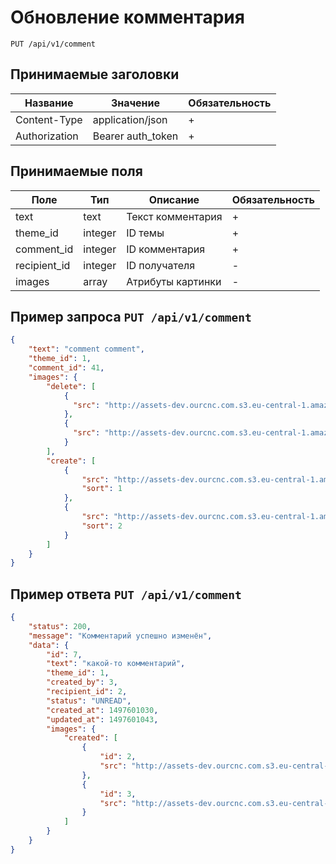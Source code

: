 Обновление комментария
=============================

`PUT /api/v1/comment`

## Принимаемые заголовки

| Название                   | Значение                        | Обязательность                       |
|----------------------------|---------------------------------|--------------------------------------|
| Content-Type               | application/json                | +                                    |
| Authorization              | Bearer auth_token               | +                                    |

## Принимаемые поля

| Поле               | Тип                  | Описание          | Обязательность |
|--------------------|----------------------|-------------------|----------------|
| text               | text                 | Текст комментария | +              |
| theme_id           | integer              | ID темы           | +              |
| comment_id         | integer              | ID комментария    | +              |
| recipient_id       | integer              | ID получателя     | -              |
| images             | array                | Атрибуты картинки | -              |

Пример запроса `PUT /api/v1/comment`
----------------------------------------------------------

```json
{
    "text": "comment comment",
    "theme_id": 1,
    "comment_id": 41,
    "images": {
        "delete": [
            {
              "src": "http://assets-dev.ourcnc.com.s3.eu-central-1.amazonaws.com/comment_images/9oyf_ahbHeH7VozgcYQNdN97d2Pelyf3.png"
            },
            {
              "src": "http://assets-dev.ourcnc.com.s3.eu-central-1.amazonaws.com/comment_images/9oyf_ahbHeH7VozycYQNeN97dffelyf5.png"
            }
        ],
        "create": [
            {
                "src": "http://assets-dev.ourcnc.com.s3.eu-central-1.amazonaws.com/comment_images/9oyf_ahbsdfasdozgcYQNdN97d2Pelgf6.png",
                "sort": 1
            },
            {
                "src": "http://assets-dev.ourcnc.com.s3.eu-central-1.amazonaws.com/comment_images/9oyf_ahbHeH7VozgcsdtggN97d2Pelof8.png",
                "sort": 2
            }
        ]
    }
}

```
Пример ответа `PUT /api/v1/comment`
----------------------------------------

```json
{
    "status": 200,
    "message": "Комментарий успешно изменён",
    "data": {
        "id": 7,
        "text": "какой-то комментарий",
        "theme_id": 1,
        "created_by": 3,
        "recipient_id": 2,
        "status": "UNREAD",
        "created_at": 1497601030,
        "updated_at": 1497601043,
        "images": {
            "created": [
                {
                    "id": 2,
                    "src": "http://assets-dev.ourcnc.com.s3.eu-central-1.amazonaws.com/comment_images/9oyf_ahbsdfasdozgcYQNdN97d2Pelgf6.png"
                },
                {
                    "id": 3,
                    "src": "http://assets-dev.ourcnc.com.s3.eu-central-1.amazonaws.com/comment_images/9oyf_ahbHeH7VozgcsdtggN97d2Pelof8.png"
                }
            ]
        }
    }
}
```
